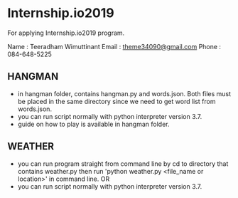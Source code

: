 # Internship.io2019

For applying Internship.io2019 program.

Name : Teeradham Wimuttinant
Email : theme34090@gmail.com
Phone : 084-648-5225

## HANGMAN ##
- in hangman folder, contains hangman.py and words.json. Both files must be placed in the same 
  directory since we need to get word list from words.json.
- you can run script normally with python interpreter version 3.7.
- guide on how to play is available in hangman folder.

## WEATHER ##
- you can run program straight from command line by cd to directory that contains weather.py
  then run 'python weather.py <file_name or location>' in command line.
OR
- you can run script normally with python interpreter version 3.7.
